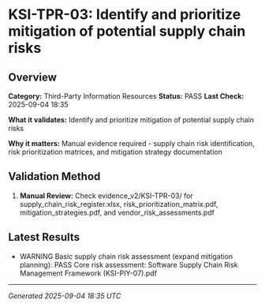 # KSI-TPR-03: Identify and prioritize mitigation of potential supply chain risks

## Overview

**Category:** Third-Party Information Resources
**Status:** PASS
**Last Check:** 2025-09-04 18:35

**What it validates:** Identify and prioritize mitigation of potential supply chain risks

**Why it matters:** Manual evidence required - supply chain risk identification, risk prioritization matrices, and mitigation strategy documentation

## Validation Method

1. **Manual Review:** Check evidence_v2/KSI-TPR-03/ for supply_chain_risk_register.xlsx, risk_prioritization_matrix.pdf, mitigation_strategies.pdf, and vendor_risk_assessments.pdf

## Latest Results

- WARNING Basic supply chain risk assessment (expand mitigation planning): PASS Core risk assessment: Software Supply Chain Risk Management Framework (KSI-PIY-07).pdf

---
*Generated 2025-09-04 18:35 UTC*